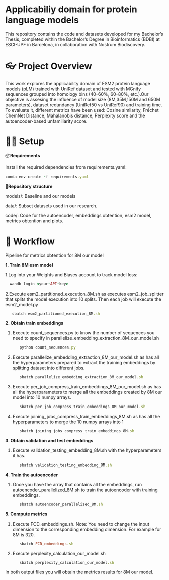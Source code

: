 # Applicabiliy domain for protein language models 
This repository contains the code and datasets developed for my Bachelor’s Thesis, completed within the Bachelor’s Degree in Bioinformatics (BDBI) at ESCI-UPF in Barcelona, in collaboration with Nostrum Biodiscovery.


# 👓 Project Overview 
This work explores the applicability domain of ESM2 protein language models (pLM) trained with UniRef dataset and tested with MGnify sequences grouped into homology bins (40–60%, 60–80%, etc.).Our objective is assesing the influence of model size (8M,35M,150M and 650M parameters), dataset redundancy (UniRef50 vs UniRef90) and training time. To evaluate it, different metrics have been used: Cosine similarity, Fréchet ChemNet Distance, Mahalanobis distance, Perplexity score and the autoencoder-based unfamiliarity score.


# 🧑‍💻 Setup 

📦**Requirements** 

Install the required dependencies from requirements.yaml:

```ruby
conda env create -f requirements.yaml
```

📁**Repository structure** 

models/: Baseline and our models

data/: Subset datasets used in our research.

code/: Code for the autoencoder, embeddings obtention, esm2 model, metrics obtention and plots.

# 🤖 Workflow 

Pipeline for metrics obtention for 8M our model

**1. Train 8M esm model**
   
   1.Log into your Weights and Biases account to track model loss:
   
   ```ruby
     wandb login <your-API-key>
   ```
   
   2.Execute esm2_partitioned_execution_8M.sh as executes esm2_job_splitter that splits the model execution into 10        splits. Then each job will execute the esm2_model.py

   ```ruby
      sbatch esm2_partitioned_execution_8M.sh
   ```

**2. Obtain train embeddings**

   1. Execute count_sequences.py to know the number of sequences you need to specify in                                     parallelize_embedding_extraction_8M_our_model.sh

      ```ruby     
         python count_sequences.py
      ```
        
   3. Execute parallelize_embedding_extraction_8M_our_model.sh as has all the hyperparameters prepared to extract           the training embeddings by splitting dataset into different jobs.

      ```ruby
         sbatch parallelize_embedding_extraction_8M_our_model.sh
      ```
   5. Execute per_job_compress_train_embeddings_8M_our_model.sh as has all the hyperparameters to merge all the             embeddings created by 8M our model into 10 numpy arrays.

      ```ruby
         sbatch per_job_compress_train_embeddings_8M_our_model.sh
      ```
      
   7. Execute joining_jobs_compress_train_embeddings_8M.sh as has all the hyperparameters to merge the 10 numpy             arrays into 1

      ```ruby
         sbatch joining_jobs_compress_train_embeddings_8M.sh
      ```
      
**3. Obtain validation and test embeddings**

   1. Execute validation_testing_embedding_8M.sh with the hyperparameters it has.

      ```ruby
         sbatch validation_testing_embedding_8M.sh
      ```

**4. Train the autoencoder**

   1. Once you have the array that contains all the embeddings, run autoencoder_parallelized_8M.sh to train the          autoencoder with training embeddings.

      ```ruby
         sbatch autoencoder_parallelized_8M.sh
      ```
      
**5. Compute metrics**

   1. Execute FCD_embeddings.sh. Note: You need to change the input dimension to the corresponding embedding             dimension. For example for 8M is 320.

      ```ruby
         sbatch FCD_embeddings.sh
      ```   
   
   3. Execute perplexity_calculation_our_model.sh

      ```ruby
         sbatch perplexity_calculation_our_model.sh
      ```
   
   In both output files you will obtain the metrics results for 8M our model.
